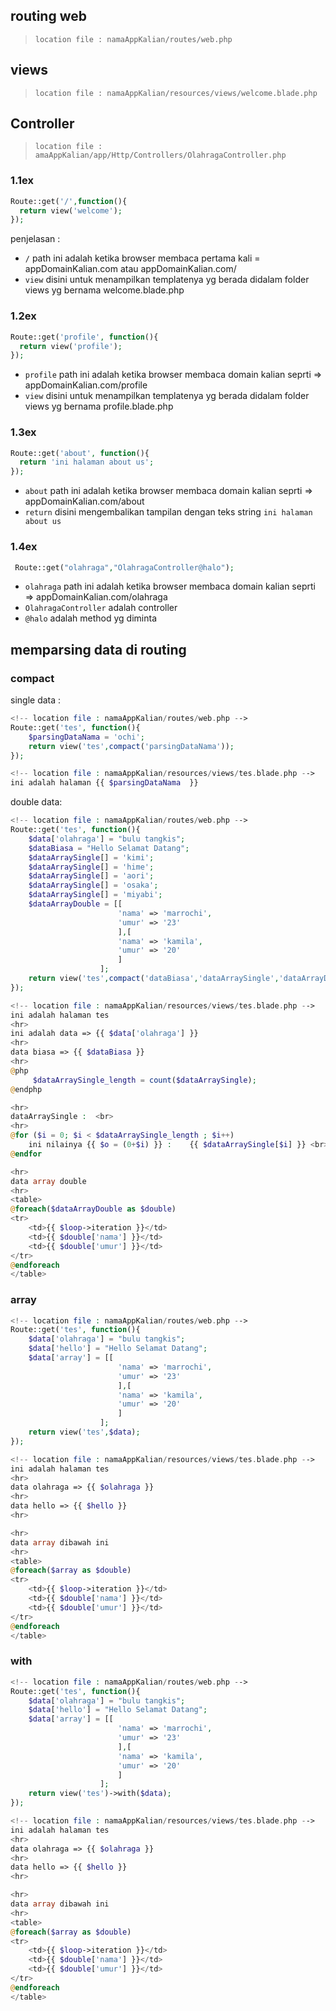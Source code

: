 ## routing web
> `location file : namaAppKalian/routes/web.php`
## views
> `location file : namaAppKalian/resources/views/welcome.blade.php`
## Controller
> `location file : amaAppKalian/app/Http/Controllers/OlahragaController.php`

### 1.1ex
```php
Route::get('/',function(){
  return view('welcome');
});
```
penjelasan :

+ `/` path ini adalah ketika browser membaca pertama kali = appDomainKalian.com atau appDomainKalian.com/
+ `view` disini untuk menampilkan templatenya yg berada didalam folder views yg bernama welcome.blade.php

### 1.2ex
```php
Route::get('profile', function(){
  return view('profile');
});
```

+ `profile` path ini adalah ketika browser membaca domain kalian seprti => appDomainKalian.com/profile
+ `view` disini untuk menampilkan templatenya yg berada didalam folder views yg bernama profile.blade.php

### 1.3ex
```php
Route::get('about', function(){
  return 'ini halaman about us';
});
```

+ `about` path ini adalah ketika browser membaca domain kalian seprti => appDomainKalian.com/about
+ `return` disini mengembalikan tampilan dengan teks string `ini halaman about us`


### 1.4ex
```php
 Route::get("olahraga","OlahragaController@halo");
```
+ `olahraga` path ini adalah ketika browser membaca domain kalian seprti => appDomainKalian.com/olahraga
+  `OlahragaController` adalah controller
+  `@halo` adalah method yg diminta

## memparsing data di routing
### compact 
single data :
```php
<!-- location file : namaAppKalian/routes/web.php --> 
Route::get('tes', function(){
    $parsingDataNama = 'ochi';
    return view('tes',compact('parsingDataNama'));
});
```
```php
<!-- location file : namaAppKalian/resources/views/tes.blade.php --> 
ini adalah halaman {{ $parsingDataNama  }}
```
double data: 
```php
<!-- location file : namaAppKalian/routes/web.php --> 
Route::get('tes', function(){
    $data['olahraga'] = "bulu tangkis";
    $dataBiasa = "Hello Selamat Datang";
    $dataArraySingle[] = 'kimi'; 
    $dataArraySingle[] = 'hime'; 
    $dataArraySingle[] = 'aori'; 
    $dataArraySingle[] = 'osaka'; 
    $dataArraySingle[] = 'miyabi'; 
    $dataArrayDouble = [[
                        'nama' => 'marrochi',
                        'umur' => '23'
                        ],[
                        'nama' => 'kamila',
                        'umur' => '20'
                        ]
                    ];
    return view('tes',compact('dataBiasa','dataArraySingle','dataArrayDouble','data'));
});
```
```php
<!-- location file : namaAppKalian/resources/views/tes.blade.php --> 
ini adalah halaman tes
<hr>
ini adalah data => {{ $data['olahraga'] }}
<hr>
data biasa => {{ $dataBiasa }}
<hr>
@php
     $dataArraySingle_length = count($dataArraySingle);
@endphp

<hr>
dataArraySingle :  <br>
<hr>
@for ($i = 0; $i < $dataArraySingle_length ; $i++)
    ini nilainya {{ $o = (0+$i) }} :    {{ $dataArraySingle[$i] }} <br> 
@endfor

<hr>
data array double
<hr>
<table>
@foreach($dataArrayDouble as $double)
<tr>
    <td>{{ $loop->iteration }}</td>
    <td>{{ $double['nama'] }}</td>
    <td>{{ $double['umur'] }}</td>
</tr>
@endforeach
</table>
```

### array
```php
<!-- location file : namaAppKalian/routes/web.php --> 
Route::get('tes', function(){
    $data['olahraga'] = "bulu tangkis";
    $data['hello'] = "Hello Selamat Datang";
    $data['array'] = [[
                        'nama' => 'marrochi',
                        'umur' => '23'
                        ],[
                        'nama' => 'kamila',
                        'umur' => '20'
                        ]
                    ];
    return view('tes',$data);
});
```

```php
<!-- location file : namaAppKalian/resources/views/tes.blade.php --> 
ini adalah halaman tes
<hr>
data olahraga => {{ $olahraga }}
<hr>
data hello => {{ $hello }}
<hr>

<hr>
data array dibawah ini
<hr>
<table>
@foreach($array as $double)
<tr>
    <td>{{ $loop->iteration }}</td>
    <td>{{ $double['nama'] }}</td>
    <td>{{ $double['umur'] }}</td>
</tr>
@endforeach
</table>
```
### with
```php
<!-- location file : namaAppKalian/routes/web.php --> 
Route::get('tes', function(){
    $data['olahraga'] = "bulu tangkis";
    $data['hello'] = "Hello Selamat Datang";
    $data['array'] = [[
                        'nama' => 'marrochi',
                        'umur' => '23'
                        ],[
                        'nama' => 'kamila',
                        'umur' => '20'
                        ]
                    ];
    return view('tes')->with($data);
});
```

```php
<!-- location file : namaAppKalian/resources/views/tes.blade.php --> 
ini adalah halaman tes
<hr>
data olahraga => {{ $olahraga }}
<hr>
data hello => {{ $hello }}
<hr>

<hr>
data array dibawah ini
<hr>
<table>
@foreach($array as $double)
<tr>
    <td>{{ $loop->iteration }}</td>
    <td>{{ $double['nama'] }}</td>
    <td>{{ $double['umur'] }}</td>
</tr>
@endforeach
</table>
```
